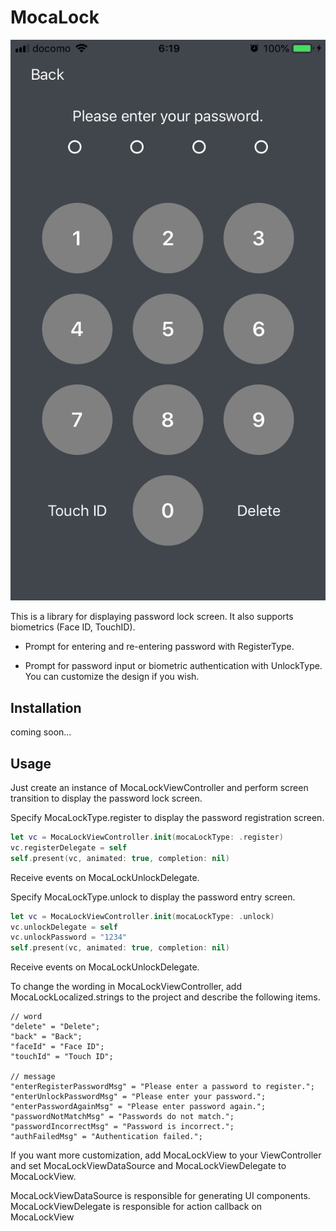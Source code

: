 # MocaLock

![](images/mocalock_01.png)

This is a library for displaying password lock screen. It also supports biometrics (Face ID, TouchID).

- Prompt for entering and re-entering password with RegisterType. 

- Prompt for password input or biometric authentication with UnlockType.
  You can customize the design if you wish.

## Installation

coming soon...

## Usage

Just create an instance of MocaLockViewController and perform screen transition to display the password lock screen.



Specify MocaLockType.register to display the password registration screen.

```Swift:ViewController.swift
let vc = MocaLockViewController.init(mocaLockType: .register)
vc.registerDelegate = self
self.present(vc, animated: true, completion: nil)
```

Receive events on MocaLockUnlockDelegate.



Specify MocaLockType.unlock to display the password entry screen.

```Swift:ViewController.swift
let vc = MocaLockViewController.init(mocaLockType: .unlock)
vc.unlockDelegate = self
vc.unlockPassword = "1234"
self.present(vc, animated: true, completion: nil)
```

Receive events on MocaLockUnlockDelegate.



To change the wording in MocaLockViewController, add MocaLockLocalized.strings to the project and describe the following items.

```strings:MocaLockLocalized.strings
// word
"delete" = "Delete";
"back" = "Back";
"faceId" = "Face ID";
"touchId" = "Touch ID";

// message
"enterRegisterPasswordMsg" = "Please enter a password to register.";
"enterUnlockPasswordMsg" = "Please enter your password.";
"enterPasswordAgainMsg" = "Please enter password again.";
"passwordNotMatchMsg" = "Passwords do not match.";
"passwordIncorrectMsg" = "Password is incorrect.";
"authFailedMsg" = "Authentication failed.";
```



If you want more customization, add MocaLockView to your ViewController and set MocaLockViewDataSource and MocaLockViewDelegate to MocaLockView.

MocaLockViewDataSource is responsible for generating UI components.
MocaLockViewDelegate is responsible for action callback on MocaLockView